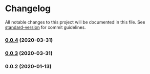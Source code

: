 # Changelog

All notable changes to this project will be documented in this file. See [standard-version](https://github.com/conventional-changelog/standard-version) for commit guidelines.

### [0.0.4](https://github.com/Krivega/request-animation/compare/v0.0.3...v0.0.4) (2020-03-31)

### [0.0.3](https://github.com/Krivega/request-animation/compare/v0.0.2...v0.0.3) (2020-03-31)

### 0.0.2 (2020-01-13)
